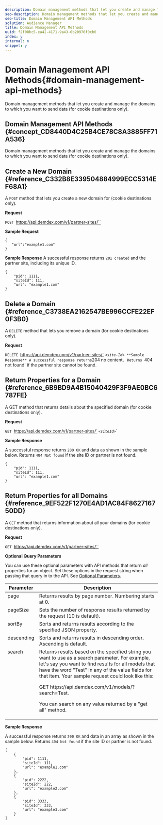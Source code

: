 ```yaml
---
description: Domain management methods that let you create and manage the domains to which you want to send data (for cookie destinations only).
seo-description: Domain management methods that let you create and manage the domains to which you want to send data (for cookie destinations only).
seo-title: Domain Management API Methods
solution: Audience Manager
title: Domain Management API Methods
uuid: f2f08bc5-ea42-4171-9a43-0b20976f0cb0
index: y
internal: n
snippet: y
---
```


# Domain Management API Methods{#domain-management-api-methods}

Domain management methods that let you create and manage the domains to which you want to send data (for cookie destinations only).

## Domain Management API Methods {#concept_CD8440D4C25B4CE78C8A3885FF71A536}

Domain management methods that let you create and manage the domains to which you want to send data (for cookie destinations only).

<!-- 

c_partner_site.xml

 -->

## Create a New Domain {#reference_C332B8E339504884999ECC5314EF68A1}

A `POST` method that lets you create a new domain for (cookie destinations only).

<!-- 

r_post_new_partner_site.xml

 -->

**Request**

`POST `https://api.demdex.com/v1/partner-sites/``

**Sample Request** 

```
{
   "url":"example1.com"
}
```

**Sample Response** A successful response returns `201 created` and the partner site, including its unique ID. 

```
{
    "pid": 1111,
    "siteId": 111,
    "url": "example1.com"
}
```

## Delete a Domain {#reference_C3738EA2162547BE996CCFE22EF0F3B0}

A `DELETE` method that lets you remove a domain (for cookie destinations only).

<!-- 

r_delete_partner_site.xml

 -->

**Request**

`DELETE `https://api.demdex.com/v1/partner-sites/` *`<site-Id>`*` 
**Sample Response** A successful response returns `204 no content`. Returns `404 not found` if the partner site cannot be found. 

## Return Properties for a Domain {#reference_6B9BD9A4B15040429F3F9AE0BC6787FE}

A GET method that returns details about the specified domain (for cookie destinations only).

<!-- 

r_get_partner_site.xml

 -->

**Request**

`GET `https://api.demdex.com/v1/partner-sites/` *`<siteId>`*`

**Sample Response**

A successful response returns `200 OK` and data as shown in the sample below. Returns `404 Not found` if the site ID or partner is not found. 

```
{
    "pid": 1111,
    "siteId": 111,
    "url": "example1.com"
}
```

## Return Properties for all Domains {#reference_9EF522F1270E4AD1AC84F862716750DD}

A `GET` method that returns information about all your domains (for cookie destinations only).

<!-- 

r_get_partner_sites.xml

 -->

**Request**

`GET `https://api.demdex.com/v1/partner-sites/``

**Optional Query Parameters**

You can use these optional parameters with API methods that return *all* properties for an object. Set these options in the request string when passing that query in to the API. See [Optional Parameters](../../c-api/c-rest-api-main/aam-api-getting-started.md#concept_BB1E73AE736F4F54830E6CAF28089608).  

<table id="table_B05A8EE22C9A4C72B84A8479E1AB7D0A"> 
 <thead> 
  <tr> 
   <th colname="col1" class="entry"> Parameter </th> 
   <th colname="col2" class="entry"> Description </th> 
  </tr>
 </thead>
 <tbody> 
  <tr valign="top"> 
   <td colname="col1"><span class="codeph"> page</span> </td> 
   <td colname="col2"> Returns results by page number. Numbering starts at 0. </td> 
  </tr> 
  <tr valign="top"> 
   <td colname="col1"><span class="codeph"> pageSize</span> </td> 
   <td colname="col2"> Sets the number of response results returned by the request (10 is default). </td> 
  </tr> 
  <tr valign="top"> 
   <td colname="col1"><span class="codeph"> sortBy</span> </td> 
   <td colname="col2"> Sorts and returns results according to the specified JSON property. </td> 
  </tr> 
  <tr valign="top"> 
   <td colname="col1"><span class="codeph"> descending</span> </td> 
   <td colname="col2"> Sorts and returns results in descending order. Ascending is default. </td> 
  </tr> 
  <tr valign="top"> 
   <td colname="col1"><span class="codeph"> search</span> </td> 
   <td colname="col2">Returns results based on the specified string you want to use as a search parameter. For example, let's say you want to find results for all models that have the word "Test" in any of the value fields for that item. Your sample request could look like this: <p><span class="codeph"> GET https://api.demdex.com/v1/models/?search=Test</span>. </p> <p>You can search on any value returned by a "get all" method. </p> </td> 
  </tr> 
 </tbody> 
</table>

**Sample Response**

A successful response returns `200 OK` and data in an array as shown in the sample below. Returns `404 Not found` if the site ID or partner is not found. 

```
[
    {
        "pid": 1111,
        "siteId": 111,
        "url": "example1.com"
    },
    {
        "pid": 2222,
        "siteId": 222,
        "url": "example2.com"
    },
    {
        "pid": 3333,
        "siteId": 333,
        "url": "example3.com"
    }
]

```

